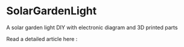 # SolarGardenLight
A solar garden light DIY with electronic diagram and 3D printed parts

Read a detailed article here : 
